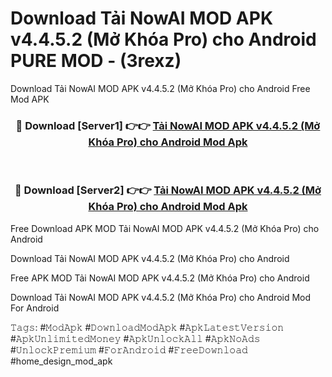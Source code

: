 # Download Tải NowAI MOD APK v4.4.5.2 (Mở Khóa Pro) cho Android PURE MOD - (3rexz)
Download Tải NowAI MOD APK v4.4.5.2 (Mở Khóa Pro) cho Android Free Mod APK

<div align="center">
<h3>🔴 Download [Server1] 👉👉 <a href="https://apk-comot.site?title=Tải_NowAI_MOD_APK_v4.4.5.2_(Mở_Khóa_Pro)_cho_Android">Tải NowAI MOD APK v4.4.5.2 (Mở Khóa Pro) cho Android Mod Apk</a></h3><br>

<h3>🔴 Download [Server2] 👉👉 <a href="https://apk-comot.site?title=Tải_NowAI_MOD_APK_v4.4.5.2_(Mở_Khóa_Pro)_cho_Android">Tải NowAI MOD APK v4.4.5.2 (Mở Khóa Pro) cho Android Mod Apk</a></h3>
</div>


Free Download APK MOD Tải NowAI MOD APK v4.4.5.2 (Mở Khóa Pro) cho Android

Download Tải NowAI MOD APK v4.4.5.2 (Mở Khóa Pro) cho Android 

Free APK MOD Tải NowAI MOD APK v4.4.5.2 (Mở Khóa Pro) cho Android 

Download Tải NowAI MOD APK v4.4.5.2 (Mở Khóa Pro) cho Android Mod For Android

𝚃𝚊𝚐𝚜: #𝙼𝚘𝚍𝙰𝚙𝚔 #𝙳𝚘𝚠𝚗𝚕𝚘𝚊𝚍𝙼𝚘𝚍𝙰𝚙𝚔 #𝙰𝚙𝚔𝙻𝚊𝚝𝚎𝚜𝚝𝚅𝚎𝚛𝚜𝚒𝚘𝚗 #𝙰𝚙𝚔𝚄𝚗𝚕𝚒𝚖𝚒𝚝𝚎𝚍𝙼𝚘𝚗𝚎𝚢 #𝙰𝚙𝚔𝚄𝚗𝚕𝚘𝚌𝚔𝙰𝚕𝚕 #𝙰𝚙𝚔𝙽𝚘𝙰𝚍𝚜 #𝚄𝚗𝚕𝚘𝚌𝚔𝙿𝚛𝚎𝚖𝚒𝚞𝚖 #𝙵𝚘𝚛𝙰𝚗𝚍𝚛𝚘𝚒𝚍 #𝙵𝚛𝚎𝚎𝙳𝚘𝚠𝚗𝚕𝚘𝚊𝚍 #home_design_mod_apk